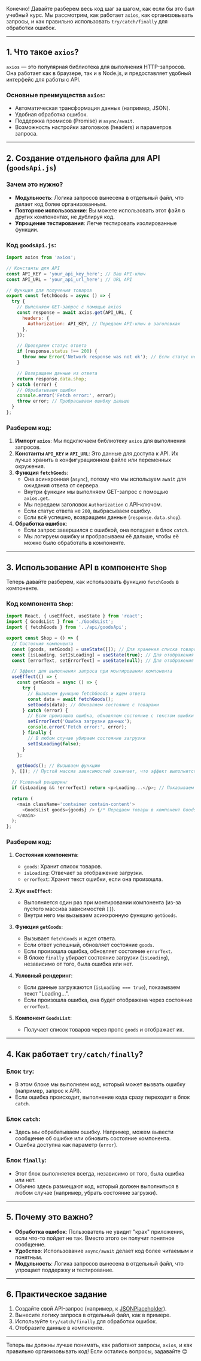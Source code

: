 Конечно! Давайте разберем весь код шаг за шагом, как если бы это был учебный курс. Мы рассмотрим, как работает `axios`, как организовывать запросы, и как правильно использовать `try/catch/finally` для обработки ошибок.

---

## 1. **Что такое `axios`?**
`axios` — это популярная библиотека для выполнения HTTP-запросов. Она работает как в браузере, так и в Node.js, и предоставляет удобный интерфейс для работы с API.

### Основные преимущества `axios`:
- Автоматическая трансформация данных (например, JSON).
- Удобная обработка ошибок.
- Поддержка промисов (Promise) и `async/await`.
- Возможность настройки заголовков (headers) и параметров запроса.

---

## 2. **Создание отдельного файла для API (`goodsApi.js`)**

### Зачем это нужно?
- **Модульность**: Логика запросов вынесена в отдельный файл, что делает код более организованным.
- **Повторное использование**: Вы можете использовать этот файл в других компонентах, не дублируя код.
- **Упрощение тестирования**: Легче тестировать изолированные функции.

### Код `goodsApi.js`:

```javascript
import axios from 'axios';

// Константы для API
const API_KEY = 'your_api_key_here'; // Ваш API-ключ
const API_URL = 'your_api_url_here'; // URL API

// Функция для получения товаров
export const fetchGoods = async () => {
  try {
    // Выполняем GET-запрос с помощью axios
    const response = await axios.get(API_URL, {
      headers: {
        Authorization: API_KEY, // Передаем API-ключ в заголовках
      },
    });

    // Проверяем статус ответа
    if (response.status !== 200) {
      throw new Error('Network response was not ok'); // Если статус не 200, выбрасываем ошибку
    }

    // Возвращаем данные из ответа
    return response.data.shop;
  } catch (error) {
    // Обрабатываем ошибки
    console.error('Fetch error:', error);
    throw error; // Пробрасываем ошибку дальше
  }
};
```

### Разберем код:
1. **Импорт `axios`**: Мы подключаем библиотеку `axios` для выполнения запросов.
2. **Константы `API_KEY` и `API_URL`**: Это данные для доступа к API. Их лучше хранить в конфигурационном файле или переменных окружения.
3. **Функция `fetchGoods`**:
   - Она асинхронная (`async`), потому что мы используем `await` для ожидания ответа от сервера.
   - Внутри функции мы выполняем GET-запрос с помощью `axios.get`.
   - Мы передаем заголовок `Authorization` с API-ключом.
   - Если статус ответа не `200`, выбрасываем ошибку.
   - Если всё успешно, возвращаем данные (`response.data.shop`).
4. **Обработка ошибок**:
   - Если запрос завершился с ошибкой, она попадает в блок `catch`.
   - Мы логируем ошибку и пробрасываем её дальше, чтобы её можно было обработать в компоненте.

---

## 3. **Использование API в компоненте `Shop`**

Теперь давайте разберем, как использовать функцию `fetchGoods` в компоненте.

### Код компонента `Shop`:

```javascript
import React, { useEffect, useState } from 'react';
import { GoodsList } from './GoodsList';
import { fetchGoods } from '../api/goodsApi';

export const Shop = () => {
  // Состояния компонента
  const [goods, setGoods] = useState([]); // Для хранения списка товаров
  const [isLoading, setIsLoading] = useState(true); // Для отображения загрузки
  const [errorText, setErrorText] = useState(null); // Для отображения ошибки

  // Эффект для выполнения запроса при монтировании компонента
  useEffect(() => {
    const getGoods = async () => {
      try {
        // Вызываем функцию fetchGoods и ждем ответа
        const data = await fetchGoods();
        setGoods(data); // Обновляем состояние с товарами
      } catch (error) {
        // Если произошла ошибка, обновляем состояние с текстом ошибки
        setErrorText('Ошибка загрузки данных');
        console.error('Fetch error:', error);
      } finally {
        // В любом случае убираем состояние загрузки
        setIsLoading(false);
      }
    };

    getGoods(); // Вызываем функцию
  }, []); // Пустой массив зависимостей означает, что эффект выполнится только один раз

  // Условный рендеринг
  if (isLoading && !errorText) return <p>Loading...</p>; // Показываем загрузку

  return (
    <main className='container contain-content'>
      <GoodsList goods={goods} /> {/* Передаем товары в компонент GoodsList */}
    </main>
  );
};
```

### Разберем код:
1. **Состояния компонента**:
   - `goods`: Хранит список товаров.
   - `isLoading`: Отвечает за отображение загрузки.
   - `errorText`: Хранит текст ошибки, если она произошла.

2. **Хук `useEffect`**:
   - Выполняется один раз при монтировании компонента (из-за пустого массива зависимостей `[]`).
   - Внутри него мы вызываем асинхронную функцию `getGoods`.

3. **Функция `getGoods`**:
   - Вызывает `fetchGoods` и ждет ответа.
   - Если ответ успешный, обновляет состояние `goods`.
   - Если произошла ошибка, обновляет состояние `errorText`.
   - В блоке `finally` убирает состояние загрузки (`isLoading`), независимо от того, была ошибка или нет.

4. **Условный рендеринг**:
   - Если данные загружаются (`isLoading === true`), показываем текст "Loading...".
   - Если произошла ошибка, она будет отображена через состояние `errorText`.

5. **Компонент `GoodsList`**:
   - Получает список товаров через пропс `goods` и отображает их.

---

## 4. **Как работает `try/catch/finally`?**

### Блок `try`:
- В этом блоке мы выполняем код, который может вызвать ошибку (например, запрос к API).
- Если ошибка происходит, выполнение кода сразу переходит в блок `catch`.

### Блок `catch`:
- Здесь мы обрабатываем ошибку. Например, можем вывести сообщение об ошибке или обновить состояние компонента.
- Ошибка доступна как параметр (`error`).

### Блок `finally`:
- Этот блок выполняется всегда, независимо от того, была ошибка или нет.
- Обычно здесь размещают код, который должен выполниться в любом случае (например, убрать состояние загрузки).

---

## 5. **Почему это важно?**

- **Обработка ошибок**: Пользователь не увидит "крах" приложения, если что-то пойдет не так. Вместо этого он получит понятное сообщение.
- **Удобство**: Использование `async/await` делает код более читаемым и понятным.
- **Модульность**: Логика запросов вынесена в отдельный файл, что упрощает поддержку и тестирование.

---

## 6. **Практическое задание**

1. Создайте свой API-запрос (например, к [JSONPlaceholder](https://jsonplaceholder.typicode.com/)).
2. Вынесите логику запроса в отдельный файл, как в примере.
3. Используйте `try/catch/finally` для обработки ошибок.
4. Отобразите данные в компоненте.

---

Теперь вы должны лучше понимать, как работают запросы, `axios`, и как правильно организовывать код! Если остались вопросы, задавайте 😊